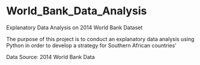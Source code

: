 # World_Bank_Data_Analysis
Explanatory Data Analysis on 2014 World Bank Dataset


 The purpose of this project is to conduct an explanatory data analysis using
 Python in order to develop a strategy for Southern African countries'
 
 Data Source: 2014 World Bank Data
